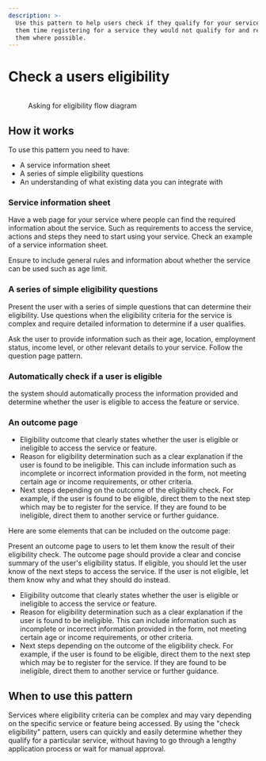 ```yaml
---
description: >-
  Use this pattern to help users check if they qualify for your service saving
  them time registering for a service they would not qualify for and redirecting
  them where possible.
---
```


# Check a users eligibility

<figure><img src="../../../../@site/static/img/Example eligibility flow.png" alt=""><figcaption><p>Asking for eligibility flow diagram</p></figcaption></figure>

## How it works

To use this pattern you need to have:

* A service information sheet
* A series of simple eligibility questions
* An understanding of what existing data you can integrate with

### **Service information sheet**

Have a web page for your service where people can find the required information about the service. Such as requirements to access the service, actions and steps they need to start using your service. Check an example of a service information sheet.

Ensure to include general rules and information about whether the service can be used such as age limit.

### **A series of simple eligibility questions**

Present the user with a series of simple questions that can determine their eligibility. Use questions when the eligibility criteria for the service is complex and require detailed information to determine if a user qualifies.&#x20;

Ask the user to provide information such as their age, location, employment status, income level, or other relevant details to your service. Follow the question page pattern.&#x20;

### **Automatically check if a user is eligible**

the system should automatically process the information provided and determine whether the user is eligible to access the feature or service.

### **An outcome page**

* Eligibility outcome that clearly states whether the user is eligible or ineligible to access the service or feature.&#x20;
* Reason for eligibility determination such as a clear explanation if the user is found to be ineligible. This can include information such as incomplete or incorrect information provided in the form, not meeting certain age or income requirements, or other criteria.
* Next steps depending on the outcome of the eligibility check. For example, if the user is found to be eligible, direct them to the next step which may be to register for the service. If they are found to be ineligible, direct them to another service or further guidance.&#x20;

Here are some elements that can be included on the outcome page:

Present an outcome page to users to let them know the result of their eligibility check. The outcome page should provide a clear and concise summary of the user's eligibility status. If eligible, you should let the user know of the next steps to access the service. If the user is not eligible, let them know why and what they should do instead.&#x20;

* Eligibility outcome that clearly states whether the user is eligible or ineligible to access the service or feature.&#x20;
* Reason for eligibility determination such as a clear explanation if the user is found to be ineligible. This can include information such as incomplete or incorrect information provided in the form, not meeting certain age or income requirements, or other criteria.
* Next steps depending on the outcome of the eligibility check. For example, if the user is found to be eligible, direct them to the next step which may be to register for the service. If they are found to be ineligible, direct them to another service or further guidance.&#x20;

## **When to use this pattern**

Services where eligibility criteria can be complex and may vary depending on the specific service or feature being accessed. By using the "check eligibility" pattern, users can quickly and easily determine whether they qualify for a particular service, without having to go through a lengthy application process or wait for manual approval.
